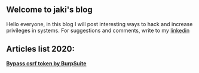 ## Welcome to jaki's blog

Hello everyone, in this blog I will post interesting ways to hack and increase privileges in systems. For suggestions and comments, write to my [linkedin]( https://www.linkedin.com/in/sergey-budilov/)

## Articles list 2020:

**[Bypass csrf token by BurpSuite](csfr-bypass-burpsuite.md)**

